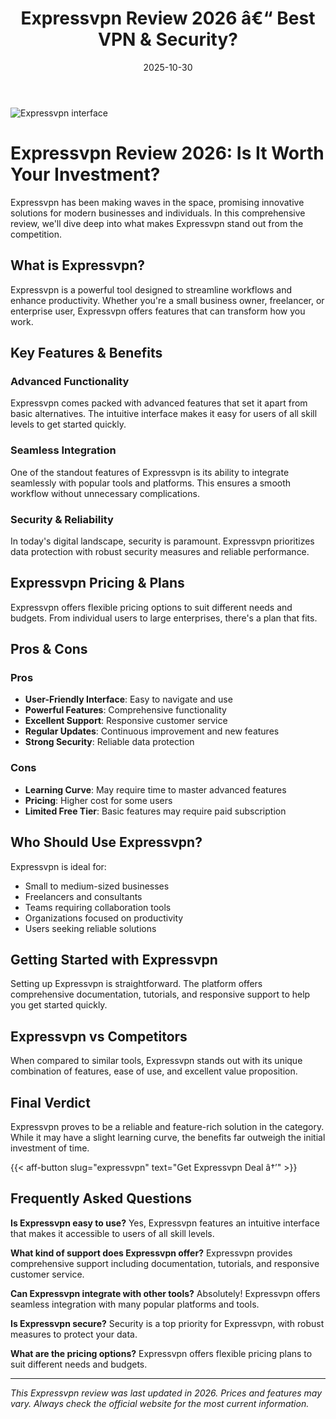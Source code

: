﻿---
title: "Expressvpn Review 2026 â€“ Best VPN & Security?"
date: 2025-10-30
draft: false
rating: 4.8
category: "VPN & Security"
tags: ["vpn-security", "review", "2026"]
description: "Comprehensive Expressvpn review 2026. Discover if this  tool is the best choice for your needs."
keywords: "expressvpn, Expressvpn, review, vpn & security, 2026, best vpn & security"
image: "https://images.unsplash.com/photo-1558494949-ef010cbdcc31?w=800&h=400&fit=crop&crop=center"
---

![Expressvpn interface](https://images.unsplash.com/photo-1558494949-ef010cbdcc31?w=800&h=400&fit=crop&crop=center)

# Expressvpn Review 2026: Is It Worth Your Investment?

Expressvpn has been making waves in the  space, promising innovative solutions for modern businesses and individuals. In this comprehensive review, we'll dive deep into what makes Expressvpn stand out from the competition.

## What is Expressvpn?

Expressvpn is a powerful  tool designed to streamline workflows and enhance productivity. Whether you're a small business owner, freelancer, or enterprise user, Expressvpn offers features that can transform how you work.

## Key Features & Benefits

### Advanced Functionality
Expressvpn comes packed with advanced features that set it apart from basic alternatives. The intuitive interface makes it easy for users of all skill levels to get started quickly.

### Seamless Integration
One of the standout features of Expressvpn is its ability to integrate seamlessly with popular tools and platforms. This ensures a smooth workflow without unnecessary complications.

### Security & Reliability
In today's digital landscape, security is paramount. Expressvpn prioritizes data protection with robust security measures and reliable performance.

## Expressvpn Pricing & Plans

Expressvpn offers flexible pricing options to suit different needs and budgets. From individual users to large enterprises, there's a plan that fits.

## Pros & Cons

### Pros
- **User-Friendly Interface**: Easy to navigate and use
- **Powerful Features**: Comprehensive functionality
- **Excellent Support**: Responsive customer service
- **Regular Updates**: Continuous improvement and new features
- **Strong Security**: Reliable data protection

### Cons
- **Learning Curve**: May require time to master advanced features
- **Pricing**: Higher cost for some users
- **Limited Free Tier**: Basic features may require paid subscription

## Who Should Use Expressvpn?

Expressvpn is ideal for:
- Small to medium-sized businesses
- Freelancers and consultants
- Teams requiring collaboration tools
- Organizations focused on productivity
- Users seeking reliable  solutions

## Getting Started with Expressvpn

Setting up Expressvpn is straightforward. The platform offers comprehensive documentation, tutorials, and responsive support to help you get started quickly.

## Expressvpn vs Competitors

When compared to similar tools, Expressvpn stands out with its unique combination of features, ease of use, and excellent value proposition.

## Final Verdict

Expressvpn proves to be a reliable and feature-rich solution in the  category. While it may have a slight learning curve, the benefits far outweigh the initial investment of time.

{{< aff-button slug="expressvpn" text="Get Expressvpn Deal â†’" >}}

## Frequently Asked Questions

**Is Expressvpn easy to use?**
Yes, Expressvpn features an intuitive interface that makes it accessible to users of all skill levels.

**What kind of support does Expressvpn offer?**
Expressvpn provides comprehensive support including documentation, tutorials, and responsive customer service.

**Can Expressvpn integrate with other tools?**
Absolutely! Expressvpn offers seamless integration with many popular platforms and tools.

**Is Expressvpn secure?**
Security is a top priority for Expressvpn, with robust measures to protect your data.

**What are the pricing options?**
Expressvpn offers flexible pricing plans to suit different needs and budgets.

---

*This Expressvpn review was last updated in 2026. Prices and features may vary. Always check the official website for the most current information.*
